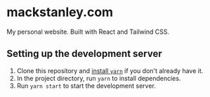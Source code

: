 # mackstanley.com

My personal website. Built with React and Tailwind CSS.

## Setting up the development server

1. Clone this repository and [install `yarn`](https://classic.yarnpkg.com/lang/en/docs/install/) if you don't already have it.
2. In the project directory, run `yarn` to install dependencies.
3. Run `yarn start` to start the development server.
